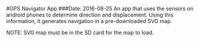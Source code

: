 #GPS Navigator App
###Date: 2016-08-25
An app that uses the sensors on android phones to determine direction and displacement. Using this information, it generates navigation
in a pre-downloaded SVG map. 

NOTE: SVG map must be in the SD card for the map to load.
